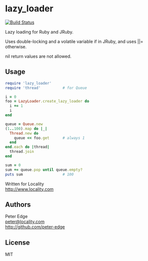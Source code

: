 lazy_loader
========

[![Build Status](https://travis-ci.org/peter-edge/lazy_loader.png?branch=master)](https://travis-ci.org/peter-edge/lazy_loader)

Lazy loading for Ruby and JRuby.

Uses double-locking and a volatile variable if in JRuby, and uses ||= otherwise.

nil return values are not allowed.

## Usage

```ruby
require 'lazy_loader'
require 'thread'          # for Queue

i = 0
foo = LazyLoader.create_lazy_loader do
  i += 1
  i
end

queue = Queue.new
(1..100).map do |_|
  Thread.new do
    queue << foo.get      # always 1
  end
end.each do |thread|
  thread.join
end

sum = 0
sum += queue.pop until queue.empty?
puts sum                  # 100
```

Written for Locality  
http://www.locality.com

## Authors

Peter Edge  
peter@locality.com  
http://github.com/peter-edge

## License

MIT
